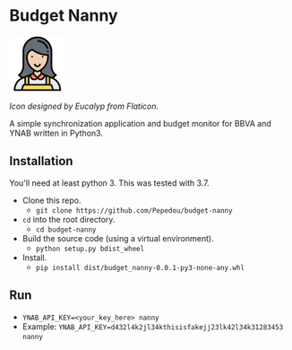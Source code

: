 # Budget Nanny
![alt text](docs/nanny.png)

_Icon designed by Eucalyp from Flaticon._

A simple synchronization application and budget monitor for BBVA and YNAB written in Python3.

## Installation
You'll need at least python 3. This was tested with 3.7.

- Clone this repo.
  - `git clone https://github.com/Pepedou/budget-nanny`
- `cd` into the root directory.
  - `cd budget-nanny`
- Build the source code (using a virtual environment).
  - `python setup.py bdist_wheel`
- Install.
  - `pip install dist/budget_nanny-0.0.1-py3-none-any.whl`

## Run
- `YNAB_API_KEY=<your_key_here> nanny`
- Example: `YNAB_API_KEY=d432l4k2jl34kthisisfakejj23lk42l34k31283453 nanny`